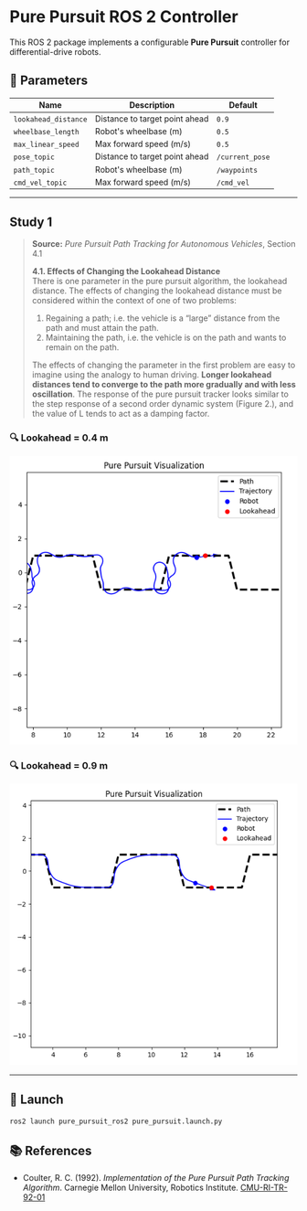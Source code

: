 # Pure Pursuit ROS 2 Controller

This ROS 2 package implements a configurable **Pure Pursuit** controller for differential-drive robots.


## 🧩 Parameters

| Name              | Description                      | Default |
|-------------------|----------------------------------|---------|
| `lookahead_distance` | Distance to target point ahead    | `0.9`   |
| `wheelbase_length`   | Robot's wheelbase (m)            | `0.5`   |
| `max_linear_speed`   | Max forward speed (m/s)          | `0.5`   |
| `pose_topic` | Distance to target point ahead    | `/current_pose`   |
| `path_topic`   | Robot's wheelbase (m)            | `/waypoints`   |
| `cmd_vel_topic`   | Max forward speed (m/s)          | `/cmd_vel`   |


---

## Study 1

> **Source:** *Pure Pursuit Path Tracking for Autonomous Vehicles*, Section 4.1  
>
> **4.1. Effects of Changing the Lookahead Distance**  
> There is one parameter in the pure pursuit algorithm, the lookahead distance. The effects of changing the lookahead distance must be considered within the context of one of two problems:  
>
> 1) Regaining a path; i.e. the vehicle is a “large” distance from the path and must attain the path.  
> 2) Maintaining the path, i.e. the vehicle is on the path and wants to remain on the path.  
>
> The effects of changing the parameter in the first problem are easy to imagine using the analogy to human driving. **Longer lookahead distances tend to converge to the path more gradually and with less oscillation**. The response of the pure pursuit tracker looks similar to the step response of a second order dynamic system (Figure 2.), and the value of L tends to act as a damping factor.

### 🔍 Lookahead = 0.4 m

![lookahead_03](resource/small_ld.png)

### 🔍 Lookahead = 0.9 m

![lookahead_10](resource/large_ld.png)

---

## 🚀 Launch

```bash
ros2 launch pure_pursuit_ros2 pure_pursuit.launch.py
```


## 📚 References

- Coulter, R. C. (1992). *Implementation of the Pure Pursuit Path Tracking Algorithm*. Carnegie Mellon University, Robotics Institute. [CMU-RI-TR-92-01](https://www.ri.cmu.edu/publications/implementation-of-the-pure-pursuit-path-tracking-algorithm/)
